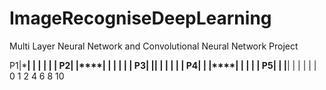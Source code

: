 # ImageRecogniseDeepLearning
Multi Layer Neural Network and  Convolutional Neural Network Project

P1|*****|    |      |      |      |      |
P2|  |****|    |      |      |      |      |
P3|   |**|    |      |      |      |      |
P4|    |    |****|    |      |      |      |
P5|     |      |**|    |      |      |      |
  | 0   1     2    4     6     8     10
